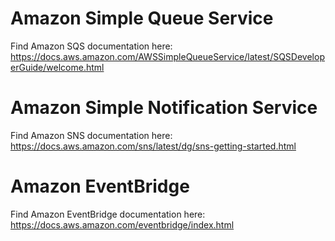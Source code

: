 # Amazon Simple Queue Service
Find Amazon SQS documentation here: https://docs.aws.amazon.com/AWSSimpleQueueService/latest/SQSDeveloperGuide/welcome.html

# Amazon Simple Notification Service
Find Amazon SNS documentation here: https://docs.aws.amazon.com/sns/latest/dg/sns-getting-started.html

# Amazon EventBridge
Find Amazon EventBridge documentation here: https://docs.aws.amazon.com/eventbridge/index.html
